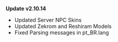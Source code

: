 **Update v2.10.14**

- Updated Server NPC Skins
- Updated Zekrom and Reshiram Models
- Fixed Parsing messages in pt_BR.lang